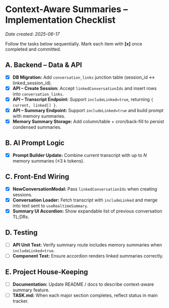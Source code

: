 # Context-Aware Summaries – Implementation Checklist

_Date created: 2025-06-17_

Follow the tasks below sequentially. Mark each item with **[x]** once completed and committed.

## A. Backend – Data & API

- [x] **DB Migration:** Add `conversation_links` junction table (session_id ↔ linked_session_id).
- [x] **API – Create Session:** Accept `linkedConversationIds` and insert rows into `conversation_links`.
- [x] **API – Transcript Endpoint:** Support `includeLinked=true`, returning `{ current, linked[] }`.
- [x] **API – Summary Endpoint:** Support `includeLinked=true` and build prompt with memory summaries.
- [x] **Memory Summary Storage:** Add column/table + cron/back-fill to persist condensed summaries.

## B. AI Prompt Logic

- [x] **Prompt Builder Update:** Combine current transcript with up to _N_ memory summaries (≤3 k tokens).

## C. Front-End Wiring

- [x] **NewConversationModal:** Pass `linkedConversationIds` when creating sessions.
- [x] **Conversation Loader:** Fetch transcript with `includeLinked` and merge into text sent to `useRealtimeSummary`.
- [x] **Summary UI Accordion:** Show expandable list of previous conversation TL;DRs.

## D. Testing

- [ ] **API Unit Test:** Verify summary route includes memory summaries when `includeLinked=true`.
- [ ] **Component Test:** Ensure accordion renders linked summaries correctly.

## E. Project House-Keeping

- [ ] **Documentation:** Update README / docs to describe context-aware summary feature.
- [ ] **TASK.md:** When each major section completes, reflect status in main tracker. 
